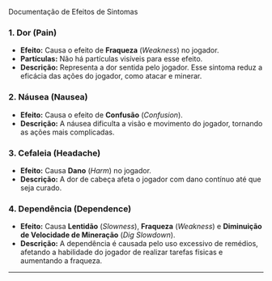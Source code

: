 Documentação de Efeitos de Sintomas 

### 1. Dor (Pain)

- **Efeito:** Causa o efeito de **Fraqueza** (*Weakness*) no jogador.
- **Partículas:** Não há partículas visíveis para esse efeito.
- **Descrição:** Representa a dor sentida pelo jogador. Esse sintoma reduz a eficácia das ações do jogador, como atacar e minerar.

### 2. Náusea (Nausea)

- **Efeito:** Causa o efeito de **Confusão** (*Confusion*).
- **Descrição:** A náusea dificulta a visão e movimento do jogador, tornando as ações mais complicadas.

### 3. Cefaleia (Headache)

- **Efeito:** Causa **Dano** (*Harm*) no jogador.
- **Descrição:** A dor de cabeça afeta o jogador com dano contínuo até que seja curado.

### 4. Dependência (Dependence)

- **Efeito:** Causa **Lentidão** (*Slowness*), **Fraqueza** (*Weakness*) e **Diminuição de Velocidade de Mineração** (*Dig Slowdown*).
- **Descrição:** A dependência é causada pelo uso excessivo de remédios, afetando a habilidade do jogador de realizar tarefas físicas e aumentando a fraqueza.

---